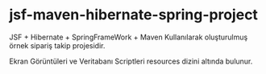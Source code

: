 # jsf-maven-hibernate-spring-project
JSF + Hibernate + SpringFrameWork + Maven Kullanılarak oluşturulmuş örnek sipariş takip projesidir.

Ekran Görüntüleri ve Veritabanı Scriptleri resources dizini altında bulunur.
